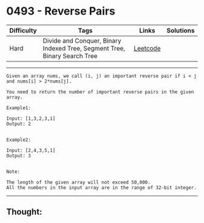 # 0493 - Reverse Pairs

Difficulty  | Tags | Links | Solutions
----------- | ---- | ----- | -----
Hard | Divide and Conquer, Binary Indexed Tree, Segment Tree, Binary Search Tree | [Leetcode](https://leetcode.com/problems/reverse-pairs/description/) |


-----------

```
Given an array nums, we call (i, j) an important reverse pair if i < j and nums[i] > 2*nums[j].

You need to return the number of important reverse pairs in the given array.

Example1:

Input: [1,3,2,3,1]
Output: 2


Example2:

Input: [2,4,3,5,1]
Output: 3


Note:

The length of the given array will not exceed 50,000.
All the numbers in the input array are in the range of 32-bit integer.
```

-----------

## Thought:
